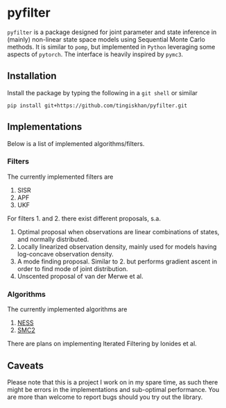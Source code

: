 # pyfilter
`pyfilter` is a package designed for joint parameter and state inference in (mainly) non-linear state space models using
Sequential Monte Carlo methods. It is similar to `pomp`, but implemented in `Python` leveraging some aspects of
`pytorch`. The interface is heavily inspired by `pymc3`.

## Installation
Install the package by typing the following in a `git shell` or similar
```
pip install git+https://github.com/tingiskhan/pyfilter.git
```

## Implementations
Below is a list of implemented algorithms/filters.

### Filters
The currently implemented filters are
1. SISR
2. APF
3. UKF

For filters 1. and 2. there exist different proposals, s.a.
1. Optimal proposal when observations are linear combinations of states, and normally distributed.
2. Locally linearized observation density, mainly used for models having log-concave observation density.
3. A mode finding proposal. Similar to 2. but performs gradient ascent in order to find mode of joint distribution.
4. Unscented proposal of van der Merwe et al.

### Algorithms
The currently implemented algorithms are
1. [NESS](https://arxiv.org/abs/1308.1883)
2. [SMC2](https://arxiv.org/abs/1101.1528)

There are plans on implementing Iterated Filtering by Ionides et al.

## Caveats
Please note that this is a project I work on in my spare time, as such there might be errors in the implementations and
sub-optimal performance. You are more than welcome to report bugs should you try out the library.


